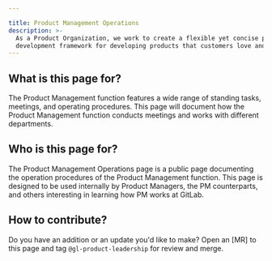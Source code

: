 ```yaml
---

title: Product Management Operations
description: >-
  As a Product Organization, we work to create a flexible yet concise product
  development framework for developing products that customers love and value.
---
```


## What is this page for?

The Product Management function features a wide range of standing tasks, meetings, and operating procedures. This page will document how the Product Management function conducts meetings and works with different departments.

## Who is this page for?

The Product Management Operations page is a public page documenting the operation procedures of the Product Management function. This page is designed to be used internally by Product Managers, the PM counterparts, and others interesting in learning how PM works at GitLab.

## How to contribute?

Do you have an addition or an update you'd like to make? Open an [MR] to this page and tag `@gl-product-leadership` for review and merge.

